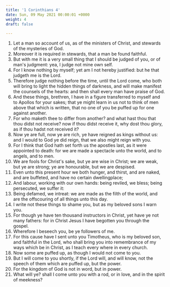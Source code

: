 ```yaml
---
title: '1 Corinthians 4'
date: Sun, 09 May 2021 00:00:01 +0000
weight: 4
draft: false
  
---
```


1. Let a man so account of us, as of the ministers of Christ, and stewards of the mysteries of God.
2. Moreover it is required in stewards, that a man be found faithful.
3. But with me it is a very small thing that I should be judged of you, or of man's judgment: yea, I judge not mine own self.
4. For I know nothing by myself; yet am I not hereby justified: but he that judgeth me is the Lord.
5. Therefore judge nothing before the time, until the Lord come, who both will bring to light the hidden things of darkness, and will make manifest the counsels of the hearts: and then shall every man have praise of God.
6. And these things, brethren, I have in a figure transferred to myself and to Apollos for your sakes; that ye might learn in us not to think of men above that which is written, that no one of you be puffed up for one against another.
7. For who maketh thee to differ from another? and what hast thou that thou didst not receive? now if thou didst receive it, why dost thou glory, as if thou hadst not received it?
8. Now ye are full, now ye are rich, ye have reigned as kings without us: and I would to God ye did reign, that we also might reign with you.
9. For I think that God hath set forth us the apostles last, as it were appointed to death: for we are made a spectacle unto the world, and to angels, and to men.
10. We are fools for Christ's sake, but ye are wise in Christ; we are weak, but ye are strong; ye are honourable, but we are despised.
11. Even unto this present hour we both hunger, and thirst, and are naked, and are buffeted, and have no certain dwellingplace;
12. And labour, working with our own hands: being reviled, we bless; being persecuted, we suffer it:
13. Being defamed, we intreat: we are made as the filth of the world, and are the offscouring of all things unto this day.
14. I write not these things to shame you, but as my beloved sons I warn you.
15. For though ye have ten thousand instructors in Christ, yet have ye not many fathers: for in Christ Jesus I have begotten you through the gospel.
16. Wherefore I beseech you, be ye followers of me.
17. For this cause have I sent unto you Timotheus, who is my beloved son, and faithful in the Lord, who shall bring you into remembrance of my ways which be in Christ, as I teach every where in every church.
18. Now some are puffed up, as though I would not come to you.
19. But I will come to you shortly, if the Lord will, and will know, not the speech of them which are puffed up, but the power.
20. For the kingdom of God is not in word, but in power.
21. What will ye? shall I come unto you with a rod, or in love, and in the spirit of meekness?
